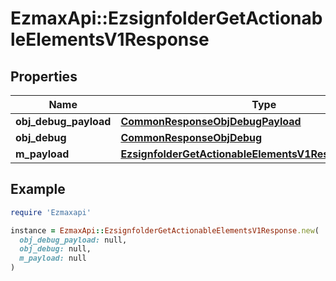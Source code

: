 # EzmaxApi::EzsignfolderGetActionableElementsV1Response

## Properties

| Name | Type | Description | Notes |
| ---- | ---- | ----------- | ----- |
| **obj_debug_payload** | [**CommonResponseObjDebugPayload**](CommonResponseObjDebugPayload.md) |  |  |
| **obj_debug** | [**CommonResponseObjDebug**](CommonResponseObjDebug.md) |  | [optional] |
| **m_payload** | [**EzsignfolderGetActionableElementsV1ResponseMPayload**](EzsignfolderGetActionableElementsV1ResponseMPayload.md) |  |  |

## Example

```ruby
require 'Ezmaxapi'

instance = EzmaxApi::EzsignfolderGetActionableElementsV1Response.new(
  obj_debug_payload: null,
  obj_debug: null,
  m_payload: null
)
```

